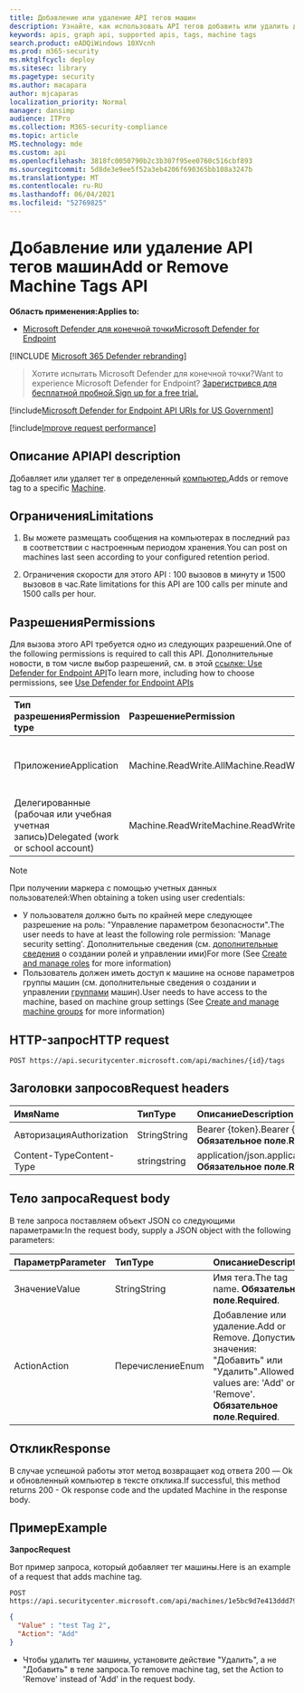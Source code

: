 ```yaml
---
title: Добавление или удаление API тегов машин
description: Узнайте, как использовать API тегов добавить или удалить для добавления или удаления тега для машины в Microsoft Defender для конечной точки.
keywords: apis, graph api, supported apis, tags, machine tags
search.product: eADQiWindows 10XVcnh
ms.prod: m365-security
ms.mktglfcycl: deploy
ms.sitesec: library
ms.pagetype: security
ms.author: macapara
author: mjcaparas
localization_priority: Normal
manager: dansimp
audience: ITPro
ms.collection: M365-security-compliance
ms.topic: article
MS.technology: mde
ms.custom: api
ms.openlocfilehash: 3818fc0050790b2c3b307f95ee0760c516cbf893
ms.sourcegitcommit: 5d8de3e9ee5f52a3eb4206f690365bb108a3247b
ms.translationtype: MT
ms.contentlocale: ru-RU
ms.lasthandoff: 06/04/2021
ms.locfileid: "52769825"
---
```

# <a name="add-or-remove-machine-tags-api"></a><span data-ttu-id="356f6-104">Добавление или удаление API тегов машин</span><span class="sxs-lookup"><span data-stu-id="356f6-104">Add or Remove Machine Tags API</span></span>

<span data-ttu-id="356f6-105">**Область применения:**</span><span class="sxs-lookup"><span data-stu-id="356f6-105">**Applies to:**</span></span>

- [<span data-ttu-id="356f6-106">Microsoft Defender для конечной точки</span><span class="sxs-lookup"><span data-stu-id="356f6-106">Microsoft Defender for Endpoint</span></span>](https://go.microsoft.com/fwlink/p/?linkid=2154037)

[!INCLUDE [Microsoft 365 Defender rebranding](../../includes/microsoft-defender.md)]

> <span data-ttu-id="356f6-107">Хотите испытать Microsoft Defender для конечной точки?</span><span class="sxs-lookup"><span data-stu-id="356f6-107">Want to experience Microsoft Defender for Endpoint?</span></span> [<span data-ttu-id="356f6-108">Зарегистрився для бесплатной пробной.</span><span class="sxs-lookup"><span data-stu-id="356f6-108">Sign up for a free trial.</span></span>](https://www.microsoft.com/microsoft-365/windows/microsoft-defender-atp?ocid=docs-wdatp-exposedapis-abovefoldlink) 

[!include[Microsoft Defender for Endpoint API URIs for US Government](../../includes/microsoft-defender-api-usgov.md)]

[!include[Improve request performance](../../includes/improve-request-performance.md)]

## <a name="api-description"></a><span data-ttu-id="356f6-109">Описание API</span><span class="sxs-lookup"><span data-stu-id="356f6-109">API description</span></span>

<span data-ttu-id="356f6-110">Добавляет или удаляет тег в определенный [компьютер.](machine.md)</span><span class="sxs-lookup"><span data-stu-id="356f6-110">Adds or remove tag to a specific [Machine](machine.md).</span></span>

## <a name="limitations"></a><span data-ttu-id="356f6-111">Ограничения</span><span class="sxs-lookup"><span data-stu-id="356f6-111">Limitations</span></span>

1. <span data-ttu-id="356f6-112">Вы можете размещать сообщения на компьютерах в последний раз в соответствии с настроенным периодом хранения.</span><span class="sxs-lookup"><span data-stu-id="356f6-112">You can post on machines last seen according to your configured retention period.</span></span>

2. <span data-ttu-id="356f6-113">Ограничения скорости для этого API : 100 вызовов в минуту и 1500 вызовов в час.</span><span class="sxs-lookup"><span data-stu-id="356f6-113">Rate limitations for this API are 100 calls per minute and 1500 calls per hour.</span></span>


## <a name="permissions"></a><span data-ttu-id="356f6-114">Разрешения</span><span class="sxs-lookup"><span data-stu-id="356f6-114">Permissions</span></span>

<span data-ttu-id="356f6-115">Для вызова этого API требуется одно из следующих разрешений.</span><span class="sxs-lookup"><span data-stu-id="356f6-115">One of the following permissions is required to call this API.</span></span> <span data-ttu-id="356f6-116">Дополнительные новости, в том числе выбор разрешений, см. в этой [ссылке: Use Defender for Endpoint API](apis-intro.md)</span><span class="sxs-lookup"><span data-stu-id="356f6-116">To learn more, including how to choose permissions, see [Use Defender for Endpoint APIs](apis-intro.md)</span></span>

<span data-ttu-id="356f6-117">Тип разрешения</span><span class="sxs-lookup"><span data-stu-id="356f6-117">Permission type</span></span> |    <span data-ttu-id="356f6-118">Разрешение</span><span class="sxs-lookup"><span data-stu-id="356f6-118">Permission</span></span>    |    <span data-ttu-id="356f6-119">Имя отображения разрешений</span><span class="sxs-lookup"><span data-stu-id="356f6-119">Permission display name</span></span>
:---|:---|:---
<span data-ttu-id="356f6-120">Приложение</span><span class="sxs-lookup"><span data-stu-id="356f6-120">Application</span></span> |    <span data-ttu-id="356f6-121">Machine.ReadWrite.All</span><span class="sxs-lookup"><span data-stu-id="356f6-121">Machine.ReadWrite.All</span></span> |    <span data-ttu-id="356f6-122">'Read and write all machine information'</span><span class="sxs-lookup"><span data-stu-id="356f6-122">'Read and write all machine information'</span></span>
<span data-ttu-id="356f6-123">Делегированные (рабочая или учебная учетная запись)</span><span class="sxs-lookup"><span data-stu-id="356f6-123">Delegated (work or school account)</span></span> | <span data-ttu-id="356f6-124">Machine.ReadWrite</span><span class="sxs-lookup"><span data-stu-id="356f6-124">Machine.ReadWrite</span></span> | <span data-ttu-id="356f6-125">'Read and write machine information'</span><span class="sxs-lookup"><span data-stu-id="356f6-125">'Read and write machine information'</span></span>

>[!Note]
> <span data-ttu-id="356f6-126">При получении маркера с помощью учетных данных пользователей:</span><span class="sxs-lookup"><span data-stu-id="356f6-126">When obtaining a token using user credentials:</span></span>
>
>- <span data-ttu-id="356f6-127">У пользователя должно быть по крайней мере следующее разрешение на роль: "Управление параметром безопасности".</span><span class="sxs-lookup"><span data-stu-id="356f6-127">The user needs to have at least the following role permission: 'Manage security setting'.</span></span> <span data-ttu-id="356f6-128">Дополнительные сведения (см. [дополнительные сведения](user-roles.md) о создании ролей и управлении ими)</span><span class="sxs-lookup"><span data-stu-id="356f6-128">For more  (See [Create and manage roles](user-roles.md) for more information)</span></span>
>- <span data-ttu-id="356f6-129">Пользователь должен иметь доступ к машине на основе параметров группы машин (см. дополнительные сведения о создании и управлении [группами](machine-groups.md) машин).</span><span class="sxs-lookup"><span data-stu-id="356f6-129">User needs to have access to the machine, based on machine group settings (See [Create and manage machine groups](machine-groups.md) for more information)</span></span>

## <a name="http-request"></a><span data-ttu-id="356f6-130">HTTP-запрос</span><span class="sxs-lookup"><span data-stu-id="356f6-130">HTTP request</span></span>

```http
POST https://api.securitycenter.microsoft.com/api/machines/{id}/tags
```

## <a name="request-headers"></a><span data-ttu-id="356f6-131">Заголовки запросов</span><span class="sxs-lookup"><span data-stu-id="356f6-131">Request headers</span></span>

<span data-ttu-id="356f6-132">Имя</span><span class="sxs-lookup"><span data-stu-id="356f6-132">Name</span></span> | <span data-ttu-id="356f6-133">Тип</span><span class="sxs-lookup"><span data-stu-id="356f6-133">Type</span></span> | <span data-ttu-id="356f6-134">Описание</span><span class="sxs-lookup"><span data-stu-id="356f6-134">Description</span></span>
:---|:---|:---
<span data-ttu-id="356f6-135">Авторизация</span><span class="sxs-lookup"><span data-stu-id="356f6-135">Authorization</span></span> | <span data-ttu-id="356f6-136">String</span><span class="sxs-lookup"><span data-stu-id="356f6-136">String</span></span> | <span data-ttu-id="356f6-137">Bearer {token}.</span><span class="sxs-lookup"><span data-stu-id="356f6-137">Bearer {token}.</span></span> <span data-ttu-id="356f6-138">**Обязательное поле**.</span><span class="sxs-lookup"><span data-stu-id="356f6-138">**Required**.</span></span>
<span data-ttu-id="356f6-139">Content-Type</span><span class="sxs-lookup"><span data-stu-id="356f6-139">Content-Type</span></span> | <span data-ttu-id="356f6-140">string</span><span class="sxs-lookup"><span data-stu-id="356f6-140">string</span></span> | <span data-ttu-id="356f6-141">application/json.</span><span class="sxs-lookup"><span data-stu-id="356f6-141">application/json.</span></span> <span data-ttu-id="356f6-142">**Обязательное поле**.</span><span class="sxs-lookup"><span data-stu-id="356f6-142">**Required**.</span></span>

## <a name="request-body"></a><span data-ttu-id="356f6-143">Тело запроса</span><span class="sxs-lookup"><span data-stu-id="356f6-143">Request body</span></span>

<span data-ttu-id="356f6-144">В теле запроса поставляем объект JSON со следующими параметрами:</span><span class="sxs-lookup"><span data-stu-id="356f6-144">In the request body, supply a JSON object with the following parameters:</span></span>

<span data-ttu-id="356f6-145">Параметр</span><span class="sxs-lookup"><span data-stu-id="356f6-145">Parameter</span></span> |    <span data-ttu-id="356f6-146">Тип</span><span class="sxs-lookup"><span data-stu-id="356f6-146">Type</span></span>    | <span data-ttu-id="356f6-147">Описание</span><span class="sxs-lookup"><span data-stu-id="356f6-147">Description</span></span>
:---|:---|:---
<span data-ttu-id="356f6-148">Значение</span><span class="sxs-lookup"><span data-stu-id="356f6-148">Value</span></span> |    <span data-ttu-id="356f6-149">String</span><span class="sxs-lookup"><span data-stu-id="356f6-149">String</span></span> |    <span data-ttu-id="356f6-150">Имя тега.</span><span class="sxs-lookup"><span data-stu-id="356f6-150">The tag name.</span></span> <span data-ttu-id="356f6-151">**Обязательное поле**.</span><span class="sxs-lookup"><span data-stu-id="356f6-151">**Required**.</span></span>
<span data-ttu-id="356f6-152">Action</span><span class="sxs-lookup"><span data-stu-id="356f6-152">Action</span></span>    | <span data-ttu-id="356f6-153">Перечисление</span><span class="sxs-lookup"><span data-stu-id="356f6-153">Enum</span></span> |    <span data-ttu-id="356f6-154">Добавление или удаление.</span><span class="sxs-lookup"><span data-stu-id="356f6-154">Add or Remove.</span></span> <span data-ttu-id="356f6-155">Допустимые значения: "Добавить" или "Удалить".</span><span class="sxs-lookup"><span data-stu-id="356f6-155">Allowed values are: 'Add' or 'Remove'.</span></span> <span data-ttu-id="356f6-156">**Обязательное поле**.</span><span class="sxs-lookup"><span data-stu-id="356f6-156">**Required**.</span></span>


## <a name="response"></a><span data-ttu-id="356f6-157">Отклик</span><span class="sxs-lookup"><span data-stu-id="356f6-157">Response</span></span>

<span data-ttu-id="356f6-158">В случае успешной работы этот метод возвращает код ответа 200 — Ok и обновленный компьютер в тексте отклика.</span><span class="sxs-lookup"><span data-stu-id="356f6-158">If successful, this method returns 200 - Ok response code and the updated Machine in the response body.</span></span>

## <a name="example"></a><span data-ttu-id="356f6-159">Пример</span><span class="sxs-lookup"><span data-stu-id="356f6-159">Example</span></span>

<span data-ttu-id="356f6-160">**Запрос**</span><span class="sxs-lookup"><span data-stu-id="356f6-160">**Request**</span></span>

<span data-ttu-id="356f6-161">Вот пример запроса, который добавляет тег машины.</span><span class="sxs-lookup"><span data-stu-id="356f6-161">Here is an example of a request that adds machine tag.</span></span>

```http
POST https://api.securitycenter.microsoft.com/api/machines/1e5bc9d7e413ddd7902c2932e418702b84d0cc07/tags
```

```json
{
  "Value" : "test Tag 2",
  "Action": "Add"
}
```

- <span data-ttu-id="356f6-162">Чтобы удалить тег машины, установите действие "Удалить", а не "Добавить" в теле запроса.</span><span class="sxs-lookup"><span data-stu-id="356f6-162">To remove machine tag, set the Action to 'Remove' instead of 'Add' in the request body.</span></span>
